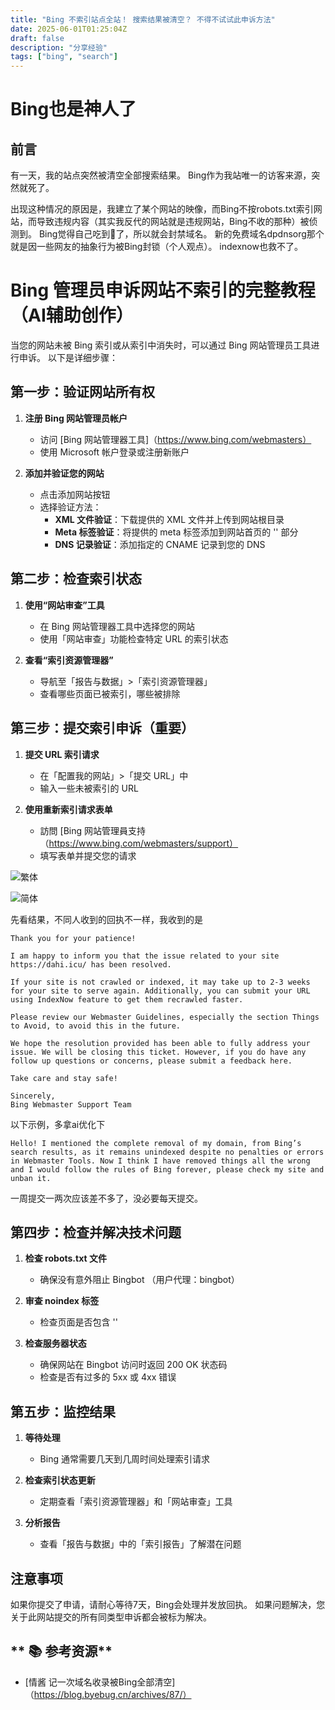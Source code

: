 ```yaml
---
title: "Bing 不索引站点全站！ 搜索结果被清空？ 不得不试试此申诉方法"
date: 2025-06-01T01:25:04Z
draft: false
description: "分享经验"
tags: ["bing", "search"]
---
```


# Bing也是神人了

## 前言

有一天，我的站点突然被清空全部搜索结果。 Bing作为我站唯一的访客来源，突然就死了。

出现这种情况的原因是，我建立了某个网站的映像，而Bing不按robots.txt索引网站，而导致违规内容（其实我反代的网站就是违规网站，Bing不收的那种）被侦测到。
Bing觉得自己吃到💩了，所以就会封禁域名。 新的免费域名dpdnsorg那个就是因一些网友的抽象行为被Bing封锁（个人观点）。 indexnow也救不了。

# Bing 管理员申诉网站不索引的完整教程（AI辅助创作）

当您的网站未被 Bing 索引或从索引中消失时，可以通过 Bing 网站管理员工具进行申诉。 以下是详细步骤：

## 第一步：验证网站所有权

1. **注册 Bing 网站管理员帐户**
   - 访问 [Bing 网站管理器工具]（https://www.bing.com/webmasters）
   - 使用 Microsoft 帐户登录或注册新账户

2. **添加并验证您的网站**
   - 点击添加网站按钮
   - 选择验证方法：
     * **XML 文件验证**：下载提供的 XML 文件并上传到网站根目录
     * **Meta 标签验证**：将提供的 meta 标签添加到网站首页的 '<head>' 部分
     * **DNS 记录验证**：添加指定的 CNAME 记录到您的 DNS

## 第二步：检查索引状态

1. **使用“网站审查”工具**
   - 在 Bing 网站管理器工具中选择您的网站
   - 使用「网站审查」功能检查特定 URL 的索引状态

2. **查看“索引资源管理器”**
   - 导航至「报告与数据」>「索引资源管理器」
   - 查看哪些页面已被索引，哪些被排除

## 第三步：提交索引申诉（重要）

1. **提交 URL 索引请求**
   - 在「配置我的网站」>「提交 URL」中
   - 输入一些未被索引的 URL

2. **使用重新索引请求表单**
   - 訪問 [Bing 网站管理員支持（https://www.bing.com/webmasters/support）
   - 填写表单并提交您的请求
   
![繁体](https://oxs.dahi.icu/pic/IMG_20250601_152035.webp)

![简体](https://oxs.dahi.icu/pic/IMG_20250601_152009.webp)
   
先看结果，不同人收到的回执不一样，我收到的是
```
Thank you for your patience!

I am happy to inform you that the issue related to your site https://dahi.icu/ has been resolved.

If your site is not crawled or indexed, it may take up to 2-3 weeks for your site to serve again. Additionally, you can submit your URL using IndexNow feature to get them recrawled faster.

Please review our Webmaster Guidelines, especially the section Things to Avoid, to avoid this in the future.

We hope the resolution provided has been able to fully address your issue. We will be closing this ticket. However, if you do have any follow up questions or concerns, please submit a feedback here.

Take care and stay safe!

Sincerely,
Bing Webmaster Support Team
```
   
以下示例，多拿ai优化下
```
Hello! I mentioned the complete removal of my domain, from Bing’s search results, as it remains unindexed despite no penalties or errors in Webmaster Tools. Now I think I have removed things all the wrong and I would follow the rules of Bing forever, please check my site and unban it.
```
一周提交一两次应该差不多了，没必要每天提交。

## 第四步：检查并解决技术问题

1. **检查 robots.txt 文件**
   - 确保没有意外阻止 Bingbot （用户代理：bingbot）

2. **审查 noindex 标签**
   - 检查页面是否包含 '<meta name=“robots” content=“noindex”>'

3. **检查服务器状态**
   - 确保网站在 Bingbot 访问时返回 200 OK 状态码
   - 检查是否有过多的 5xx 或 4xx 错误

## 第五步：监控结果

1. **等待处理**
   - Bing 通常需要几天到几周时间处理索引请求

2. **检查索引状态更新**
   - 定期查看「索引资源管理器」和「网站审查」工具

3. **分析报告**
   - 查看「报告与数据」中的「索引报告」了解潜在问题

## 注意事项

如果你提交了申请，请耐心等待7天，Bing会处理并发放回执。 如果问题解决，您关于此网站提交的所有同类型申诉都会被标为解决。

## ** 📚 参考资源**  
- [情酱 记一次域名收录被Bing全部清空]（https://blog.byebug.cn/archives/87/）  
